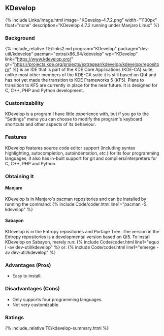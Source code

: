 ## KDevelop
{% include Links/image.html image="KDevelop-4.7.2.png" width="1130px" float="none" description="KDevelop 4.7.2 running under Manjaro Linux" %}

### Background
{% include_relative TE/links2.md program="KDevelop" package="dev-util/kdevelop" pacman="extra/x86_64/kdevelop" wp="KDevelop" link="https://www.kdevelop.org/" gr="https://projects.kde.org/projects/extragear/kdevelop/kdevelop/repository" %} is an IDE that is part of the KDE Core Applications (KDE-CA) suite, unlike most other members of the KDE-CA suite it is still based on Qt4 and has not yet made the transition to KDE Frameworks 5 (KF5). Plans to transition to KF5 are currently in place for the near future. It is designed for C, C++, PHP and Python development.

### Customizability
KDevelop is a program I have little experience with, but if you go to the "Settings" menu you can choose to modify the program's keyboard shortcuts and other aspects of its behaviour.

### Features
KDevelop features source code editor support (including syntax highlighting, autocompletion, autoindentation, *etc.*) for its four programming languages, it also has in-built support for git and compilers/interpreters for C, C++, PHP and Python.

### Obtaining It
#### Manjaro
KDevelop is in Manjaro's pacman repositories and can be installed by running the command:
{% include Code/coder.html line1="pacman -S kdevelop" %}

#### Sabayon
KDevelop is in the Entropy repositories and Portage Tree. The version in the Entropy repositories is a developmental version based on Qt5. To install KDevelop on Sabayon, merely run:
{% include Code/coder.html line1="equo i -av dev-util/kdevelop" %}
or:
{% include Code/coder.html line1="emerge -av dev-util/kdevelop" %}

### Advantages (Pros)
* Easy to install.

### Disadvantages (Cons)
* Only supports four programming languages.
* Not very customizable.

### Ratings
{% include_relative TE/kdevelop-summary.html %}
